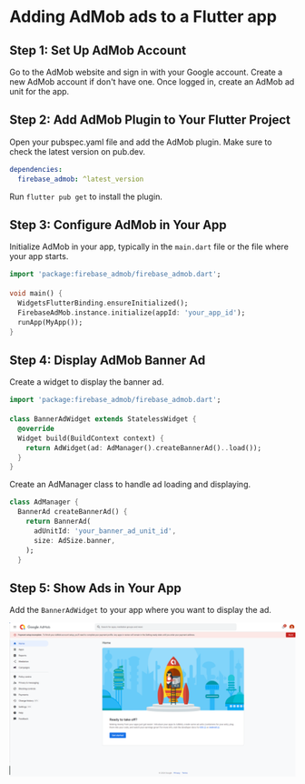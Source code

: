  # Adding AdMob ads to a Flutter app

## Step 1: Set Up AdMob Account
Go to the AdMob website and sign in with your Google account.
Create a new AdMob account if  don't have one.
Once logged in, create an AdMob ad unit for the app.

## Step 2: Add AdMob Plugin to Your Flutter Project
Open your pubspec.yaml file and add the AdMob plugin. Make sure to check the latest version on pub.dev.

```yaml
dependencies:
  firebase_admob: ^latest_version
```
Run `flutter pub get` to install the plugin.

## Step 3: Configure AdMob in Your App
Initialize AdMob in your app, typically in the `main.dart` file or the file where your app starts.

``` dart
import 'package:firebase_admob/firebase_admob.dart';

void main() {
  WidgetsFlutterBinding.ensureInitialized();
  FirebaseAdMob.instance.initialize(appId: 'your_app_id');
  runApp(MyApp());
}
```

## Step 4: Display AdMob Banner Ad
Create a widget to display the banner ad.

```dart
import 'package:firebase_admob/firebase_admob.dart';

class BannerAdWidget extends StatelessWidget {
  @override
  Widget build(BuildContext context) {
    return AdWidget(ad: AdManager().createBannerAd()..load());
  }
}
```
Create an AdManager class to handle ad loading and displaying.

```dart
class AdManager {
  BannerAd createBannerAd() {
    return BannerAd(
      adUnitId: 'your_banner_ad_unit_id',
      size: AdSize.banner,
    );
  }
```

## Step 5: Show Ads in Your App
Add the `BannerAdWidget` to your app where you want to display the ad.

![AdMob Login](task3.1.png)
